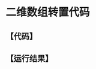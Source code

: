 # 二维数组转置代码

## 【代码】

<!-- ```C
#include<stdio.h> 
#include<math.h>

int main(){
	//二行三列矩阵，第一行数据为1,2,3；第二行数据为4,5,6 
	int arr[2][3] = {{1,2,3},{4,5,6}};
	int arrTran[3][2]; //转置后的矩阵为 3*2
	int i,j;
	
	//按行输出arr 
	printf("arr is :\n");
	for(i = 0; i < 2; i++){
		for(j = 0; j < 3; j++){
			printf("	%d", arr[i][j]);
		}
		printf("\n");
	}
	
	//转置就是把i、j调换 
	printf("arrTran is : \n");
	for(j = 0; j < 3; j++){
		for(i = 0; i < 2; i++){
			arrTran[j][i] = arr[i][j];
			printf("	%d", arrTran[j][i]);
		}
		printf("\n");
	}
}
``` -->

## 【运行结果】

<!-- ```
arr is :
        1       2       3
        4       5       6
arrTran is :
        1       4
        2       5
        3       6

--------------------------------
Process exited after 0.06195 seconds with return value 0
请按任意键继续. . .

``` -->



 